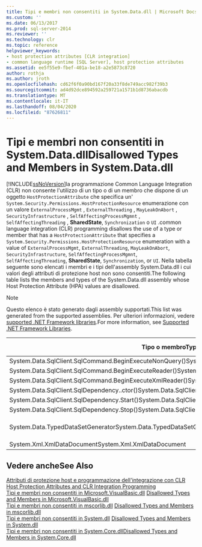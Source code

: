 ```yaml
---
title: Tipi e membri non consentiti in System.Data.dll | Microsoft Docs
ms.custom: ''
ms.date: 06/13/2017
ms.prod: sql-server-2014
ms.reviewer: ''
ms.technology: clr
ms.topic: reference
helpviewer_keywords:
- host protection attributes [CLR integration]
- common language runtime [SQL Server], host protection attributes
ms.assetid: ee5f55e9-fbef-401a-be18-a2e5873c8720
author: rothja
ms.author: jroth
ms.openlocfilehash: cd62f6f0a90bd167f20a33f8de749acc982f39b3
ms.sourcegitcommit: ad4d92dce894592a259721a1571b1d8736abacdb
ms.translationtype: MT
ms.contentlocale: it-IT
ms.lasthandoff: 08/04/2020
ms.locfileid: "87626811"
---
```

# <a name="disallowed-types-and-members-in-systemdatadll"></a><span data-ttu-id="31f2d-102">Tipi e membri non consentiti in System.Data.dll</span><span class="sxs-lookup"><span data-stu-id="31f2d-102">Disallowed Types and Members in System.Data.dll</span></span>
  [!INCLUDE[ssNoVersion](../../includes/ssnoversion-md.md)]<span data-ttu-id="31f2d-103">la programmazione Common Language Integration (CLR) non consente l'utilizzo di un tipo o di un membro che dispone di un oggetto `HostProtectionAttribute` che specifica un' `System.Security.Permissions.HostProtectionResource` enumerazione con un valore `ExternalProcessMgmt` , `ExternalThreading` , `MayLeakOnAbort` , `SecurityInfrastructure` , `SelfAffectingProcessMgmnt` , `SelfAffectingThreading` , **SharedState**, `Synchronization` o `UI` .</span><span class="sxs-lookup"><span data-stu-id="31f2d-103">common language integration (CLR) programming disallows the use of a type or member that has a `HostProtectionAttribute` that specifies a `System.Security.Permissions.HostProtectionResource` enumeration with a value of `ExternalProcessMgmt`, `ExternalThreading`, `MayLeakOnAbort`, `SecurityInfrastructure`, `SelfAffectingProcessMgmnt`, `SelfAffectingThreading`, **SharedState**, `Synchronization`, or `UI`.</span></span> <span data-ttu-id="31f2d-104">Nella tabella seguente sono elencati i membri e i tipi dell'assembly System.Data.dll i cui valori degli attributi di protezione host non sono consentiti.</span><span class="sxs-lookup"><span data-stu-id="31f2d-104">The following table lists the members and types of the System.Data.dll assembly whose Host Protection Attribute (HPA) values are disallowed.</span></span>  
  
> [!NOTE]  
>  <span data-ttu-id="31f2d-105">Questo elenco è stato generato dagli assembly supportati.</span><span class="sxs-lookup"><span data-stu-id="31f2d-105">This list was generated from the supported assemblies.</span></span> <span data-ttu-id="31f2d-106">Per ulteriori informazioni, vedere [supported .NET Framework libraries](../clr-integration/database-objects/supported-net-framework-libraries.md).</span><span class="sxs-lookup"><span data-stu-id="31f2d-106">For more information, see [Supported .NET Framework Libraries](../clr-integration/database-objects/supported-net-framework-libraries.md).</span></span>  
  
|<span data-ttu-id="31f2d-107">Tipo o membro</span><span class="sxs-lookup"><span data-stu-id="31f2d-107">Type or Member</span></span>|<span data-ttu-id="31f2d-108">Valori dell'attributo di protezione host</span><span class="sxs-lookup"><span data-stu-id="31f2d-108">HPA Value(s)</span></span>|  
|--------------------|--------------------|  
|<span data-ttu-id="31f2d-109">System.Data.SqlClient.SqlCommand.BeginExecuteNonQuery()</span><span class="sxs-lookup"><span data-stu-id="31f2d-109">System.Data.SqlClient.SqlCommand.BeginExecuteNonQuery()</span></span>|<span data-ttu-id="31f2d-110">ExternalThreading</span><span class="sxs-lookup"><span data-stu-id="31f2d-110">ExternalThreading</span></span>|  
|<span data-ttu-id="31f2d-111">System.Data.SqlClient.SqlCommand.BeginExecuteReader()</span><span class="sxs-lookup"><span data-stu-id="31f2d-111">System.Data.SqlClient.SqlCommand.BeginExecuteReader()</span></span>|<span data-ttu-id="31f2d-112">ExternalThreading</span><span class="sxs-lookup"><span data-stu-id="31f2d-112">ExternalThreading</span></span>|  
|<span data-ttu-id="31f2d-113">System.Data.SqlClient.SqlCommand.BeginExecuteXmlReader()</span><span class="sxs-lookup"><span data-stu-id="31f2d-113">System.Data.SqlClient.SqlCommand.BeginExecuteXmlReader()</span></span>|<span data-ttu-id="31f2d-114">ExternalThreading</span><span class="sxs-lookup"><span data-stu-id="31f2d-114">ExternalThreading</span></span>|  
|<span data-ttu-id="31f2d-115">System.Data.SqlClient.SqlDependency..ctor()</span><span class="sxs-lookup"><span data-stu-id="31f2d-115">System.Data.SqlClient.SqlDependency..ctor()</span></span>|<span data-ttu-id="31f2d-116">ExternalThreading</span><span class="sxs-lookup"><span data-stu-id="31f2d-116">ExternalThreading</span></span>|  
|<span data-ttu-id="31f2d-117">System.Data.SqlClient.SqlDependency.Start()</span><span class="sxs-lookup"><span data-stu-id="31f2d-117">System.Data.SqlClient.SqlDependency.Start()</span></span>|<span data-ttu-id="31f2d-118">ExternalThreading</span><span class="sxs-lookup"><span data-stu-id="31f2d-118">ExternalThreading</span></span>|  
|<span data-ttu-id="31f2d-119">System.Data.SqlClient.SqlDependency.Stop()</span><span class="sxs-lookup"><span data-stu-id="31f2d-119">System.Data.SqlClient.SqlDependency.Stop()</span></span>|<span data-ttu-id="31f2d-120">ExternalThreading</span><span class="sxs-lookup"><span data-stu-id="31f2d-120">ExternalThreading</span></span>|  
|<span data-ttu-id="31f2d-121">System.Data.TypedDataSetGenerator</span><span class="sxs-lookup"><span data-stu-id="31f2d-121">System.Data.TypedDataSetGenerator</span></span>|<span data-ttu-id="31f2d-122">SharedState, Synchronization</span><span class="sxs-lookup"><span data-stu-id="31f2d-122">SharedState, Synchronization</span></span>|  
|<span data-ttu-id="31f2d-123">System.Xml.XmlDataDocument</span><span class="sxs-lookup"><span data-stu-id="31f2d-123">System.Xml.XmlDataDocument</span></span>|<span data-ttu-id="31f2d-124">Sincronizzazione</span><span class="sxs-lookup"><span data-stu-id="31f2d-124">Synchronization</span></span>|  
  
## <a name="see-also"></a><span data-ttu-id="31f2d-125">Vedere anche</span><span class="sxs-lookup"><span data-stu-id="31f2d-125">See Also</span></span>  
 <span data-ttu-id="31f2d-126">[Attributi di protezione host e programmazione dell'integrazione con CLR](host-protection-attributes-and-clr-integration-programming.md) </span><span class="sxs-lookup"><span data-stu-id="31f2d-126">[Host Protection Attributes and CLR Integration Programming](host-protection-attributes-and-clr-integration-programming.md) </span></span>  
 <span data-ttu-id="31f2d-127">[Tipi e membri non consentiti in Microsoft.VisualBasic.dll](disallowed-types-and-members-in-microsoft-visualbasic-dll.md) </span><span class="sxs-lookup"><span data-stu-id="31f2d-127">[Disallowed Types and Members in Microsoft.VisualBasic.dll](disallowed-types-and-members-in-microsoft-visualbasic-dll.md) </span></span>  
 <span data-ttu-id="31f2d-128">[Tipi e membri non consentiti in mscorlib.dll](disallowed-types-and-members-in-mscorlib-dll.md) </span><span class="sxs-lookup"><span data-stu-id="31f2d-128">[Disallowed Types and Members in mscorlib.dll](disallowed-types-and-members-in-mscorlib-dll.md) </span></span>  
 <span data-ttu-id="31f2d-129">[Tipi e membri non consentiti in System.dll](disallowed-types-and-members-in-system-dll.md) </span><span class="sxs-lookup"><span data-stu-id="31f2d-129">[Disallowed Types and Members in System.dll](disallowed-types-and-members-in-system-dll.md) </span></span>  
 [<span data-ttu-id="31f2d-130">Tipi e membri non consentiti in System.Core.dll</span><span class="sxs-lookup"><span data-stu-id="31f2d-130">Disallowed Types and Members in System.Core.dll</span></span>](disallowed-types-and-members-in-system-core-dll.md)  
  
  
